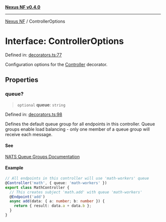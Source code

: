 [**Nexus NF v0.4.0**](../README.md)

***

[Nexus NF](../globals.md) / ControllerOptions

# Interface: ControllerOptions

Defined in: [decorators.ts:77](https://github.com/Spaxterr/nexus-nf/blob/dfa6d0a2b203d7b6864a5a6e5f2af2f3151f865d/src/core/decorators.ts#L77)

Configuration options for the [Controller](../functions/Controller.md) decorator.

## Properties

### queue?

> `optional` **queue**: `string`

Defined in: [decorators.ts:98](https://github.com/Spaxterr/nexus-nf/blob/dfa6d0a2b203d7b6864a5a6e5f2af2f3151f865d/src/core/decorators.ts#L98)

Defines the default queue group for all endpoints in this controller.
Queue groups enable load balancing - only one member of a queue group
will receive each message.

#### See

[NATS Queue Groups Documentation](https://docs.nats.io/nats-concepts/core-nats/queue)

#### Example

```typescript
// All endpoints in this controller will use 'math-workers' queue
@Controller('math', { queue: 'math-workers' })
export class MathController {
  // This creates subject 'math.add' with queue 'math-workers'
  @Endpoint('add')
  async add(data: { a: number; b: number }) {
    return { result: data.a + data.b };
  }
}
```
